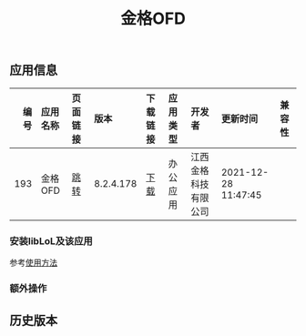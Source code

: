﻿---
id: 193
title: 金格OFD
toc: true
weight: 193
---

## 应用信息 
|   编号 | 应用名称   | 页面链接                                       | 版本        | 下载链接                                                                                            | 应用类型   | 开发者        | 更新时间                | 兼容性   |
|-----:|:-------|:-------------------------------------------|:----------|:------------------------------------------------------------------------------------------------|:-------|:-----------|:--------------------|:------|
|  193 | 金格OFD  | [跳转](http://app.loongapps.cn/#/detail/193) | 8.2.4.178 | [下载](http://113.24.212.22:8090/upload/file/isignaturechina_v8.2.4.178_20210817.loongarch64.deb) | 办公应用   | 江西金格科技有限公司 | 2021-12-28 11:47:45 |       |
### 安装libLoL及该应用 
参考[使用方法](/docs/usage) 
### 额外操作 


## 历史版本 
 